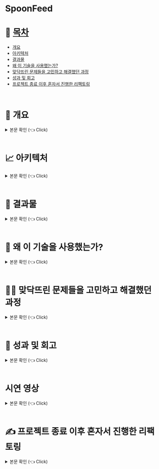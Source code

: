 # SpoonFeed




# 📝 [목차](#index) <a name = "index"></a>

- [개요](#outline)
- [아키텍처](#structure)
- [결과물](#outputs)
- [왜 이 기술을 사용했는가?](#why)
- [맞닥뜨린 문제들을 고민하고 해결했던 과정](#problem)
- [성과 및 회고](#retrospection)
- [프로젝트 종료 이후 혼자서 진행한 리팩토링](#update)

<br>

# 📝 개요 <a name = "outline"></a>

<details>
   <summary> 본문 확인 (👈 Click)</summary>
<br />
취미 생활 및 자기계발 활동에 금전적으로 투자하는 사람들이 지속적으로 증가하고 있으며, 20 ~ 30대 대상 685명 설문조사 결과 사람들은 취미를 혼자보다 함께 즐기고 싶어할뿐만 아니라 전체의 75% 이상이
처음만나는 사람과도 함께 취미를 즐기고 싶다고 답변했습니다. 또한, 유료로 취미생활 및 자기계발 분야 참여시 전체의 63%가 오프라인 방식을 선호하였습니다.
저희는 취미 관련 오프라인 유료 클래스의 수요가 충분하다는 것을 파악하였고, 기존 업체들의 문제점들을 보완하여 오프라인 클래스 중개 플랫폼을 서비스하고자 합니다.

</details>

<br>

# 📈 아키텍처  <a name = "structure"></a>

<details>
   <summary> 본문 확인 (👈 Click)</summary>
<br />

</details>

<br>

# 🎁 결과물  <a name = "outputs"></a>

<details>
   <summary> 본문 확인 (👈 Click)</summary>
<br />

</details>


<br>

# 💎 왜 이 기술을 사용했는가? <a name = "why"></a>

<details>
   <summary> 본문 확인 (👈 Click)</summary>
<br />

</details>


<br>

# 🏃‍♂️ 맞닥뜨린 문제들을 고민하고 해결했던 과정 <a name = "problem"></a>

<details>
   <summary> 본문 확인 (👈 Click)</summary>
<br />

| Problem | Blog Link |
| ------ | ------ |
| RecyclerView 중첩 스크롤 문제 | [https://url.kr/wjem9r] |


</details>

<br>

# 📌 성과 및 회고 <a name = "retrospection"></a>

<details>
   <summary> 본문 확인 (👈 Click)</summary>
<br />

</details>

<br>

# 시연 영상

<details>
   <summary> 본문 확인 (👈 Click)</summary>
<br />


[시연 영상](https://www.youtube.com/watch?v=BDnmRlhpV-M)  
최종 발표 진행 중에 사용한 시연 영상입니다.

</details>

<br>

# ✍️ 프로젝트 종료 이후 혼자서 진행한 리팩토링 <a name = "update"></a>

<details>
   <summary> 본문 확인 (👈 Click)</summary>
<br />

## RecyclerView 성능 최적화

- NestedScrollView에 RecyclerView를 중첩해서 사용할 경우  ViewHolder가 전혀 재활용되지 않는다는 것을 알게 되었고, 
[해당 문제의 원인과 해결 방법에대해 고민](velog.io/@dabin/안드로이드-공식문서-파헤치기-ScrollView-NestedScrollView의-모든-것)하였습니다. 
- 처음엔 ViewType을 나눠 ViewHolder를 여러개 사용하려 했지만, 상단 Layout이 다른 화면에도 계속 재사용되기 때문에 재사용성이 좋고 객체지향 원칙에 맞게 한 클래스가 하나의 역할을 할 수 있는 `ConcatAdapter`로 구현했습니다. 
- PolicyMenuAdapter는 item의 data가 변경되지 않기때문에 ListAdapter가 아닌 RecyclerView.Adapter를 사용하여 Adapter를 혼용할 수 있는 ConcatAdapter의 장점을 최대한 활용하기 위해 노력했습니다.
```kotlin
        with(binding) {
            concatAdapter = ConcatAdapter(policyMenuAdapter, policyListAdapter)
            rvPolicylist.adapter = concatAdapter
            rvPolicylist.layoutManager = LinearLayoutManager(this@PolicyListActivity)
        }
```

| 개선 전 | 개선 후 | 
|--------|--------------|
| <img src="https://user-images.githubusercontent.com/84564695/183429903-7d5be5eb-f32b-4dce-9e79-ef5cc544d412.gif" width="200" height="380"/> |  <img src="https://user-images.githubusercontent.com/84564695/183429926-58c485b6-ac0a-4c85-b7a6-e159a24612c4.gif" width="200" height="380"/>

- RecyclerView의 ViewHolder가 재활용되어 item 로딩 속도가 매우 빨라짐을 확인할 수 있었습니다.
</details>

